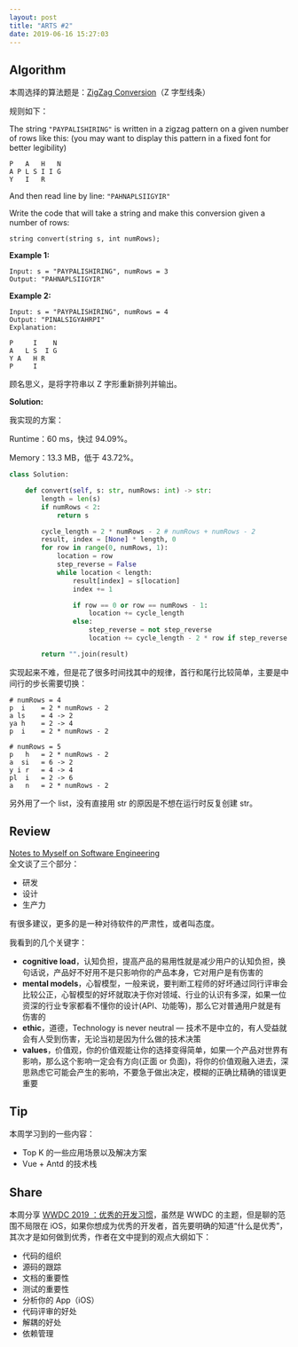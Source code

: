 ```yaml
---
layout: post
title: "ARTS #2"
date: 2019-06-16 15:27:03
---
```



## Algorithm

本周选择的算法题是：[ZigZag Conversion](<https://leetcode.com/problems/zigzag-conversion/>)（Z 字型线条）

规则如下：

The string `"PAYPALISHIRING"` is written in a zigzag pattern on a given number of rows like this: (you may want to display this pattern in a fixed font for better legibility)

```
P   A   H   N
A P L S I I G
Y   I   R
```

And then read line by line: `"PAHNAPLSIIGYIR"`

Write the code that will take a string and make this conversion given a number of rows:

```
string convert(string s, int numRows);
```

**Example 1:**

```
Input: s = "PAYPALISHIRING", numRows = 3
Output: "PAHNAPLSIIGYIR"
```

**Example 2:**

```
Input: s = "PAYPALISHIRING", numRows = 4
Output: "PINALSIGYAHRPI"
Explanation:

P     I    N
A   L S  I G
Y A   H R
P     I
```

顾名思义，是将字符串以 Z 字形重新排列并输出。

**Solution:**

我实现的方案：

Runtime：60 ms，快过 94.09%。

Memory：13.3 MB，低于 43.72%。

```python
class Solution:

    def convert(self, s: str, numRows: int) -> str:
        length = len(s)
        if numRows < 2:
            return s

        cycle_length = 2 * numRows - 2 # numRows + numRows - 2
        result, index = [None] * length, 0
        for row in range(0, numRows, 1):
            location = row
            step_reverse = False
            while location < length:
                result[index] = s[location]
                index += 1

                if row == 0 or row == numRows - 1:
                    location += cycle_length
                else:
                    step_reverse = not step_reverse
                    location += cycle_length - 2 * row if step_reverse else 2 * row

        return "".join(result)
```

实现起来不难，但是花了很多时间找其中的规律，首行和尾行比较简单，主要是中间行的步长需要切换：

```
# numRows = 4
p  i 	= 2 * numRows - 2
a ls	= 4 -> 2
ya h 	= 2 -> 4
p  i 	= 2 * numRows - 2

# numRows = 5
p   h	= 2 * numRows - 2
a  si	= 6 -> 2
y i r	= 4 -> 4
pl  i	= 2 -> 6
a   n	= 2 * numRows - 2
```

另外用了一个 list，没有直接用 str 的原因是不想在运行时反复创建 str。

## Review

[Notes to Myself on Software Engineering](<https://medium.com/s/story/notes-to-myself-on-software-engineering-c890f16f4e4d>)<br/>全文谈了三个部分：

- 研发
- 设计
- 生产力

有很多建议，更多的是一种对待软件的严肃性，或者叫态度。

我看到的几个关键字：

- **cognitive load**，认知负担，提高产品的易用性就是减少用户的认知负担，换句话说，产品好不好用不是只影响你的产品本身，它对用户是有伤害的
- **mental models**，心智模型，一般来说，要判断工程师的好坏通过同行评审会比较公正，心智模型的好坏就取决于你对领域、行业的认识有多深，如果一位资深的行业专家都看不懂你的设计(API、功能等)，那么它对普通用户就是有伤害的
- **ethic**，道德，Technology is never neutral — 技术不是中立的，有人受益就会有人受到伤害，无论当初是因为什么做的技术决策
- **values**，价值观，你的价值观能让你的选择变得简单，如果一个产品对世界有影响，那么这个影响一定会有方向(正面 or 负面)，将你的价值观融入进去，深思熟虑它可能会产生的影响，不要急于做出决定，模糊的正确比精确的错误更重要

## Tip

本周学习到的一些内容：

- Top K 的一些应用场景以及解决方案
- Vue + Antd 的技术栈

## Share

本周分享 [WWDC 2019 ：优秀的开发习惯](<https://juejin.im/post/5cfe40dae51d45590a445b1b>)，虽然是 WWDC 的主题，但是聊的范围不局限在 iOS，如果你想成为优秀的开发者，首先要明确的知道“什么是优秀”，其次才是如何做到优秀，作者在文中提到的观点大纲如下：

- 代码的组织
- 源码的跟踪
- 文档的重要性
- 测试的重要性
- 分析你的 App（iOS）
- 代码评审的好处
- 解耦的好处
- 依赖管理